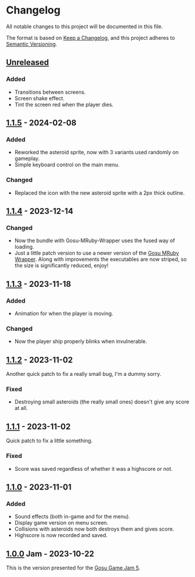 # Changelog

All notable changes to this project will be documented in this file.

The format is based on [Keep a Changelog](https://keepachangelog.com/en/1.0.0/),
and this project adheres to [Semantic Versioning](https://semver.org/spec/v2.0.0.html).

## [Unreleased]

### Added

- Transitions between screens.
- Screen shake effect.
- Tint the screen red when the player dies.

## [1.1.5] - 2024-02-08

### Added

- Reworked the asteroid sprite, now with 3 variants used randomly on gameplay.
- Simple keyboard control on the main menu.

### Changed

- Replaced the icon with the new asteroid sprite with a 2px thick outline.

## [1.1.4] - 2023-12-14

### Changed

- Now the bundle with Gosu-MRuby-Wrapper uses the fused way of loading.
- Just a little patch version to use a newer version of the [Gosu MRuby Wrapper](https://github.com/Chadowo/gosu-mruby-wrapper). Along with improvements the executables are now striped, so the size is significantly reduced, enjoy!

## [1.1.3] - 2023-11-18

### Added

- Animation for when the player is moving.

### Changed

- Now the player ship properly blinks when invulnerable.

## [1.1.2] - 2023-11-02

Another quick patch to fix a really small bug, I'm a dummy sorry.

### Fixed

- Destroying small asteroids (the really small ones) doesn't give any score at all.

## [1.1.1] - 2023-11-02

Quick patch to fix a little something.

### Fixed

- Score was saved regardless of whether it was a highscore or not.

## [1.1.0] - 2023-11-01

### Added

- Sound effects (both in-game and for the menu).
- Display game version on menu screen.
- Collisions with asteroids now both destroys them and gives score.
- Highscore is now recorded and saved.

## [1.0.0] Jam - 2023-10-22

This is the version presented for the [Gosu Game Jam 5](https://itch.io/jam/gosu-game-jam-5).

[unreleased]: https://github.com/chadowo/asteritos/compare/v1.1.5...HEAD
[1.1.5]: https://github.com/chadowo/asteritos/compare/v1.1.4...v1.1.5
[1.1.4]: https://github.com/chadowo/asteritos/compare/v1.1.3...v1.1.4
[1.1.3]: https://github.com/chadowo/asteritos/compare/v1.1.2...v1.1.3
[1.1.2]: https://github.com/chadowo/asteritos/compare/v1.1.1...v1.1.2
[1.1.1]: https://github.com/chadowo/asteritos/compare/v1.1.0...v1.1.1
[1.1.0]: https://github.com/chadowo/asteritos/compare/v1.0.0...v1.1.0
[1.0.0]: https://github.com/Chadowo/asteritos/releases/tag/v1.0.0
